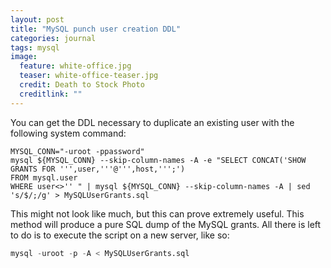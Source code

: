 ```yaml
---
layout: post
title: "MySQL punch user creation DDL"
categories: journal
tags: mysql
image:
  feature: white-office.jpg
  teaser: white-office-teaser.jpg
  credit: Death to Stock Photo
  creditlink: ""
---
```


You can get the DDL necessary to duplicate an existing user with the following system command:

```
MYSQL_CONN="-uroot -ppassword"
mysql ${MYSQL_CONN} --skip-column-names -A -e "SELECT CONCAT('SHOW GRANTS FOR ''',user,'''@''',host,''';')
FROM mysql.user
WHERE user<>'' " | mysql ${MYSQL_CONN} --skip-column-names -A | sed 's/$/;/g' > MySQLUserGrants.sql
```

This might not look like much, but this can prove extremely useful. This method will produce a pure SQL dump of the MySQL grants. All there is left to do is to execute the script on a new server, like so:

``` SQL
mysql -uroot -p -A < MySQLUserGrants.sql
```
